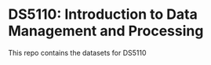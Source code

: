 # DS5110: Introduction to Data Management and Processing

This repo contains the datasets for DS5110
